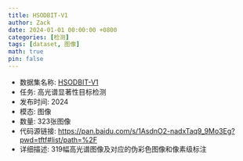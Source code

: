 ```yaml
---
title: HSODBIT-V1
author: Zack
date: 2024-01-01 00:00:00 +0800
categories: [检测]
tags: [dataset, 图像]
math: true
pin: false
---
```

- 数据集名称: [HSODBIT-V1](https://pan.baidu.com/s/1AsdnO2-nadxTaq9_9Mo3Eg?pwd=tftf#list/path=%2F)
- 任务: 高光谱显著性目标检测
- 发布时间: 2024
- 模态: 图像
- 数量: 323张图像
- 代码源链接: https://pan.baidu.com/s/1AsdnO2-nadxTaq9_9Mo3Eg?pwd=tftf#list/path=%2F
- 详细描述: 319幅高光谱图像及对应的伪彩色图像和像素级标注
